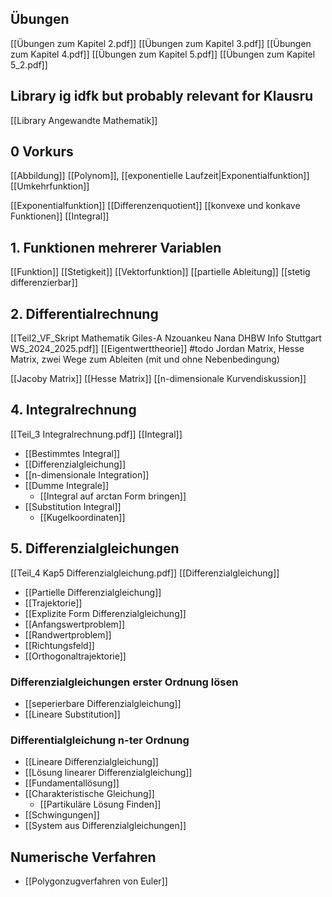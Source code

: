 ## Übungen 
[[Übungen zum Kapitel 2.pdf]]
[[Übungen zum Kapitel 3.pdf]]
[[Übungen zum Kapitel 4.pdf]]
[[Übungen zum Kapitel 5.pdf]]
[[Übungen zum Kapitel 5_2.pdf]]


## Library ig idfk but probably relevant for Klausru
[[Library Angewandte Mathematik]]

## 0 Vorkurs
[[Abbildung]]
[[Polynom]], [[exponentielle Laufzeit|Exponentialfunktion]]
[[Umkehrfunktion]]

[[Exponentialfunktion]]
[[Differenzenquotient]]
[[konvexe und konkave Funktionen]]
[[Integral]]
## 1. Funktionen mehrerer Variablen 
[[Funktion]]
[[Stetigkeit]]
[[Vektorfunktion]]
[[partielle Ableitung]]
[[stetig differenzierbar]]


## 2. Differentialrechnung
[[Teil2_VF_Skript Mathematik Giles-A Nzouankeu Nana DHBW Info Stuttgart WS_2024_2025.pdf]]
[[Eigentwerttheorie]]
#todo Jordan Matrix, Hesse Matrix, zwei Wege zum Ableiten (mit und ohne Nebenbedingung)

[[Jacoby Matrix]]
[[Hesse Matrix]]
[[n-dimensionale Kurvendiskussion]]

## 4. Integralrechnung
[[Teil_3 Integralrechnung.pdf]]
[[Integral]]
- [[Bestimmtes Integral]]
- [[Differenzialgleichung]]
- [[n-dimensionale Integration]]
- [[Dumme Integrale]]
	- [[Integral auf arctan Form bringen]]
- [[Substitution Integral]]
	- [[Kugelkoordinaten]]

## 5. Differenzialgleichungen
[[Teil_4 Kap5 Differenzialgleichung.pdf]]
[[Differenzialgleichung]]
- [[Partielle Differenzialgleichung]]
- [[Trajektorie]]
- [[Explizite Form Differenzialgleichung]]
- [[Anfangswertproblem]]
- [[Randwertproblem]]
- [[Richtungsfeld]]
- [[Orthogonaltrajektorie]]

### Differenzialgleichungen erster Ordnung lösen
- [[seperierbare Differenzialgleichung]]
- [[Lineare Substitution]]

### Differentialgleichung n-ter Ordnung
- [[Lineare Differenzialgleichung]]
- [[Lösung linearer Differenzialgleichung]]
- [[Fundamentallösung]]
- [[Charakteristische Gleichung]]
	- [[Partikuläre Lösung Finden]]
- [[Schwingungen]] 
- [[System aus Differenzialgleichungen]]

## Numerische Verfahren
- [[Polygonzugverfahren von Euler]]